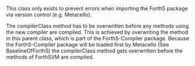This class only exists to prevent errors when importing the ForthS package via version control (e.g. Metacello).

The compilerClass method has to be overwritten before any methods using the new compiler are compiled.
This is achieved by overwriting the method in this parent class, which is part of the ForthS-Compiler package. Because the ForthS-Compiler package will be loaded first by Metacello (See BaselineOfForthS) the compilerClass method gets overwritten before the methods of ForthSVM are compiled.